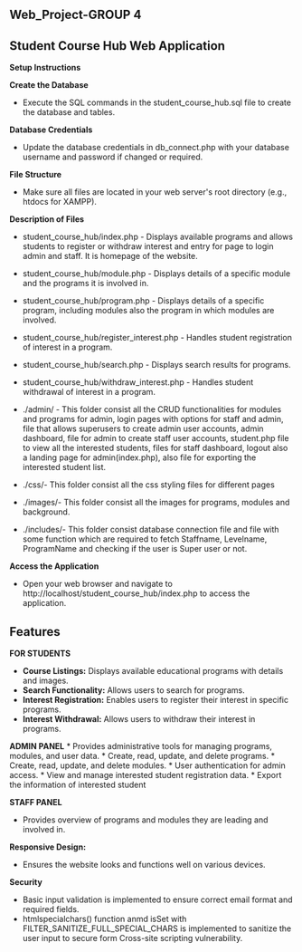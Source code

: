 ## Web_Project-GROUP 4

## Student Course Hub Web Application
**Setup Instructions**

**Create the Database**
* Execute the SQL commands in the student_course_hub.sql file to create the database and tables.

**Database Credentials**
* Update the database credentials in db_connect.php with your database username and password if changed or required.

**File Structure**
* Make sure all files are located in your web server's root directory (e.g., htdocs for XAMPP).

**Description of Files**
* student_course_hub/index.php - Displays available programs and allows students to register or withdraw interest and entry for page to login admin and staff. It is homepage of the website.
* student_course_hub/module.php - Displays details of a specific module and the programs it is involved in.
* student_course_hub/program.php - Displays details of a specific program, including modules also the program in which modules are involved.
* student_course_hub/register_interest.php -  Handles student registration of interest in a program.
* student_course_hub/search.php -  Displays search results for programs.
* student_course_hub/withdraw_interest.php -  Handles student withdrawal of interest in a program.
* ./admin/ - This folder consist all the CRUD functionalities for modules and programs for admin, login pages with options for staff and admin, file that allows superusers to create admin user accounts, admin dashboard, file for admin to create staff user accounts, student.php file to view all the interested students, files for staff dashboard, logout also a landing page for admin(index.php), also file for exporting the interested student list.

* ./css/- This folder consist all the css styling files for different pages
* ./images/- This folder consist all the images for programs, modules and background.
* ./includes/- This folder consist database connection file and file with some function which are required to fetch Staffname, Levelname, ProgramName and checking if the user is Super user or not.


**Access the Application**
* Open your web browser and navigate to http://localhost/student_course_hub/index.php to access the application.


## Features

**FOR STUDENTS**
* **Course Listings:** Displays available educational programs with details and images.
* **Search Functionality:** Allows users to search for programs.
* **Interest Registration:** Enables users to register their interest in specific programs.
* **Interest Withdrawal:** Allows users to withdraw their interest in programs.


**ADMIN PANEL** 
    * Provides administrative tools for managing programs, modules, and user data.
    * Create, read, update, and delete programs.
    * Create, read, update, and delete modules.
    * User authentication for admin access.
    * View and manage interested student registration data.
    * Export the information of interested student
 
**STAFF PANEL**
* Provides overview of programs and modules they are leading and involved in.
  
 
**Responsive Design:** 
* Ensures the website looks and functions well on various devices.

**Security**
* Basic input validation is implemented to ensure correct email format and required fields.
* htmlspecialchars() function anmd isSet with FILTER_SANITIZE_FULL_SPECIAL_CHARS is implemented to sanitize the user input to secure form Cross-site scripting vulnerability.
